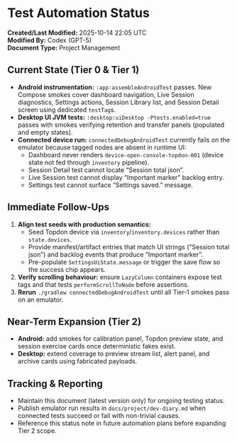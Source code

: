 # Test Automation Status

**Created/Last Modified:** 2025-10-14 22:05 UTC  
**Modified By:** Codex (GPT-5)  
**Document Type:** Project Management

## Current State (Tier 0 & Tier 1)
- **Android instrumentation:** `:app:assembleAndroidTest` passes. New Compose smokes cover dashboard navigation, Live Session diagnostics, Settings actions, Session Library list, and Session Detail screen using dedicated `testTag`s.
- **Desktop UI JVM tests:** `:desktop:uiDesktop -Ptests.enabled=true` passes with smokes verifying retention and transfer panels (populated and empty states).
- **Connected device run:** `connectedDebugAndroidTest` currently fails on the emulator because tagged nodes are absent in runtime UI:
  - Dashboard never renders `device-open-console-topdon-001` (device state not fed through `inventory` pipeline).
  - Session Detail test cannot locate “Session total json”.
  - Live Session test cannot display “Important marker” backlog entry.
  - Settings test cannot surface “Settings saved.” message.

## Immediate Follow-Ups
1. **Align test seeds with production semantics:**
   - Seed Topdon device via `inventory`/`inventory.devices` rather than `state.devices`.
   - Provide manifest/artifact entries that match UI strings (“Session total json”) and backlog events that produce “Important marker”.
   - Pre-populate `SettingsUiState.message` or trigger the save flow so the success chip appears.
2. **Verify scrolling behaviour:** ensure `LazyColumn` containers expose test tags and that tests `performScrollToNode` before assertions.
3. **Rerun** `./gradlew connectedDebugAndroidTest` until all Tier‑1 smokes pass on an emulator.

## Near-Term Expansion (Tier 2)
- **Android:** add smokes for calibration panel, Topdon preview state, and session exercise cards once deterministic fakes exist.
- **Desktop:** extend coverage to preview stream list, alert panel, and archive cards using fabricated payloads.

## Tracking & Reporting
- Maintain this document (latest version only) for ongoing testing status.
- Publish emulator run results in `docs/project/dev-diary.md` when connected tests succeed or fail with non-trivial causes.
- Reference this status note in future automation plans before expanding Tier 2 scope.
